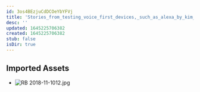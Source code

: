 ```yaml
---
id: 3os4BEzjuCdDCOeYbYFVj
title: 'Stories_from_testing_voice_first_devices,_such_as_alexa_by_kim_knup Resources'
desc: ''
updated: 1645225706382
created: 1645225706382
stub: false
isDir: true
---
```

## Imported Assets
- ![RB 2018-11-1012.jpg](/assets/rb-2018-11-1012.jpg)
